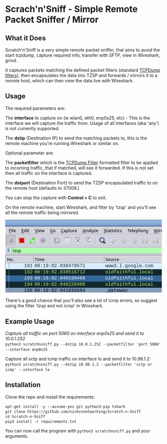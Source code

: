 # Scrach'n'Sniff - Simple Remote Packet Sniffer / Mirror

## What it Does

Scratch'n'Sniff is a very simple remote packet sniffer, that aims to avoid the start tcpdump, capture required info, transfer with SFTP, view in Wireshark, grind.

It captures packets matching the defined packet filters (standard [TCPDump filters](https://www.tcpdump.org/manpages/pcap-filter.7.html)), then encapsulates the data into TZSP and forwards / mirrors it to a remote host, which can then view the data live with Wireshark.

## Usage

The required parameters are:

The **interface** to capture on (ie wlan0, eth0, enp0s25, etc) - This is the interface we will capture the traffic from. Usage of all interfaces (aka 'any') is not currently supported.

The **dstip** (Destination IP) to send the matching packets to, this is the remote machine you're running Wireshark or similar on.

Optional parameter are:

The **packetfilter** which is the [TCPDump Filter](https://www.tcpdump.org/manpages/pcap-filter.7.html) formatted filter to be applied to incoming traffic, that if matched, will see it forwarded. If this is not set then all traffic on the interface is captured.

The **dstport** (Destination Port) to send the TZSP encapsulated traffic to on the remote host (defaults to 37008.)

You can stop the capture with **Control + C** to exit.

On the remote machine, start Wireshark, and filter by 'tzsp' and you'll see all the remote traffic being mirrored. 

![Wireshark TZSP Filter](TZSP_Wireshark_Filter.png)

There's a good chance that you'll also see a lot of icmp errors, so suggest using the filter 'tzsp and not icmp' in Wireshark.

## Example Usage

*Capture all traffic on port 5060 on interface enp0s25 and send it to 10.0.1.252*
<br />
```python3 scratchnsniff.py --dstip 10.0.1.252 --packetfilter 'port 5060' --interface enp0s25```

Capture all sctp and icmp traffic on interface lo and send it to 10.98.1.2: 
<br />
```python3 scratchnsniff.py --dstip 10.98.1.2 --packetfilter 'sctp or icmp' --interface lo```

## Installation

Clone the repo and install the requirements:

```
apt-get install -y --assume-yes git python3-pip tshark 
git clone https://github.com/nickvsnetworking/Scratch-n-Sniff
cd Scratch-n-Sniff
pip3 install -r requirements.txt
```

You can now call the program with ```python3 scratchnsniff.py``` and your arguments.
